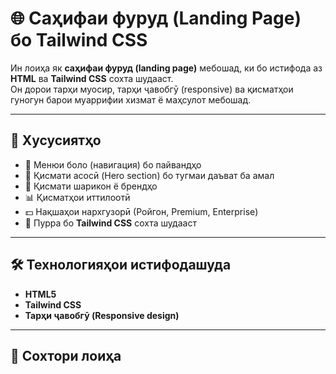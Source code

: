 # 🌐 Саҳифаи фуруд (Landing Page) бо Tailwind CSS

Ин лоиҳа як **саҳифаи фуруд (landing page)** мебошад, ки бо истифода аз **HTML** ва **Tailwind CSS** сохта шудааст.  
Он дорои тарҳи муосир, тарҳи ҷавобгӯ (responsive) ва қисматҳои гуногун барои муаррифии хизмат ё маҳсулот мебошад.

---

## 🧩 Хусусиятҳо

- 🧭 Менюи боло (навигация) бо пайвандҳо  
- 🎯 Қисмати асосӣ (Hero section) бо тугмаи даъват ба амал  
- 💼 Қисмати шарикон ё брендҳо  
- 📊 Қисматҳои иттилоотӣ  
- 💵 Нақшаҳои нархгузорӣ (Ройгон, Premium, Enterprise)  
- 🧱 Пурра бо **Tailwind CSS** сохта шудааст  

---

## 🛠️ Технологияҳои истифодашуда

- **HTML5**
- **Tailwind CSS**
- **Тарҳи ҷавобгӯ (Responsive design)**

---

## 📁 Сохтори лоиҳа
